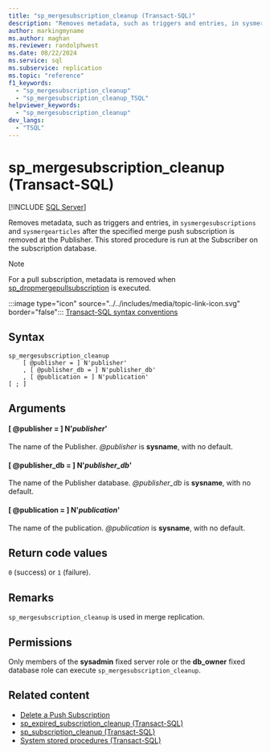 ```yaml
---
title: "sp_mergesubscription_cleanup (Transact-SQL)"
description: "Removes metadata, such as triggers and entries, in sysmergesubscriptions and sysmergearticles."
author: markingmyname
ms.author: maghan
ms.reviewer: randolphwest
ms.date: 08/22/2024
ms.service: sql
ms.subservice: replication
ms.topic: "reference"
f1_keywords:
  - "sp_mergesubscription_cleanup"
  - "sp_mergesubscription_cleanup_TSQL"
helpviewer_keywords:
  - "sp_mergesubscription_cleanup"
dev_langs:
  - "TSQL"
---
```

# sp_mergesubscription_cleanup (Transact-SQL)

[!INCLUDE [SQL Server](../../includes/applies-to-version/sqlserver.md)]

Removes metadata, such as triggers and entries, in `sysmergesubscriptions` and `sysmergearticles` after the specified merge push subscription is removed at the Publisher. This stored procedure is run at the Subscriber on the subscription database.

> [!NOTE]  
> For a pull subscription, metadata is removed when [sp_dropmergepullsubscription](sp-dropmergepullsubscription-transact-sql.md) is executed.

:::image type="icon" source="../../includes/media/topic-link-icon.svg" border="false"::: [Transact-SQL syntax conventions](../../t-sql/language-elements/transact-sql-syntax-conventions-transact-sql.md)

## Syntax

```syntaxsql
sp_mergesubscription_cleanup
    [ @publisher = ] N'publisher'
    , [ @publisher_db = ] N'publisher_db'
    , [ @publication = ] N'publication'
[ ; ]
```

## Arguments

#### [ @publisher = ] N'*publisher*'

The name of the Publisher. *@publisher* is **sysname**, with no default.

#### [ @publisher_db = ] N'*publisher_db*'

The name of the Publisher database. *@publisher_db* is **sysname**, with no default.

#### [ @publication = ] N'*publication*'

The name of the publication. *@publication* is **sysname**, with no default.

## Return code values

`0` (success) or `1` (failure).

## Remarks

`sp_mergesubscription_cleanup` is used in merge replication.

## Permissions

Only members of the **sysadmin** fixed server role or the **db_owner** fixed database role can execute `sp_mergesubscription_cleanup`.

## Related content

- [Delete a Push Subscription](../replication/delete-a-push-subscription.md)
- [sp_expired_subscription_cleanup (Transact-SQL)](sp-expired-subscription-cleanup-transact-sql.md)
- [sp_subscription_cleanup (Transact-SQL)](sp-subscription-cleanup-transact-sql.md)
- [System stored procedures (Transact-SQL)](system-stored-procedures-transact-sql.md)
